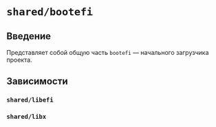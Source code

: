 # `shared/bootefi`

## Введение

Представляет собой общую часть `bootefi` — начального загрузчика проекта.

## Зависимости

### `shared/libefi`

### `shared/libx`
